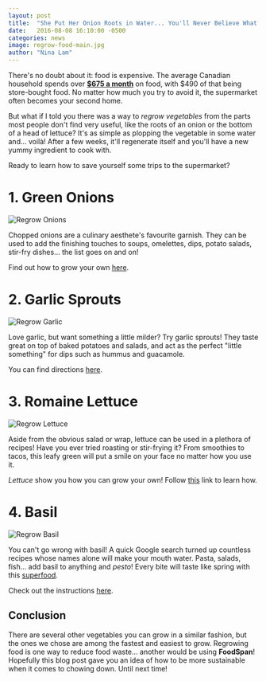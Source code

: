 ```yaml
---
layout: post
title:  "She Put Her Onion Roots in Water... You'll Never Believe What Happens Next!"
date:   2016-08-08 16:10:00 -0500
categories: news
image: regrow-food-main.jpg
author: "Nina Lam"
---
```


There's no doubt about it: food is expensive. The average Canadian household spends over [**$675 a month**](http://www5.statcan.gc.ca/cansim/a05?lang=eng&id=2030028) on food, with $490 of that being store-bought food. No matter how much you try to avoid it, the supermarket often becomes your second home.

But what if I told you there was a way to *regrow vegetables* from the parts most people don't find very useful, like the roots of an onion or the bottom of a head of lettuce? It's as simple as plopping the vegetable in some water and... voilà! After a few weeks, it'll regenerate itself and you'll have a new yummy ingredient to cook with.

Ready to learn how to save yourself some trips to the supermarket?

# 1. Green Onions

![Regrow Onions]({{site.baseurl}}/img/blog/regrow-onions.jpg)

Chopped onions are a culinary aesthete's favourite garnish. They can be used to add the finishing touches to soups, omelettes, dips, potato salads, stir-fry dishes... the list goes on and on!

Find out how to grow your own [here](http://imgur.com/a/vnjtI).

# 2. Garlic Sprouts

![Regrow Garlic]({{site.baseurl}}/img/blog/regrow-garlic.jpg)

Love garlic, but want something a little milder? Try garlic sprouts! They taste great on top of baked potatoes and salads, and act as the perfect "little something" for dips such as hummus and guacamole.

You can find directions
[here](http://simpledailyrecipes.com/8594/how-to-grow-your-own-garlic-chives/).

# 3. Romaine Lettuce

![Regrow Lettuce]({{site.baseurl}}/img/blog/regrow-lettuce.jpg)

Aside from the obvious salad or wrap, lettuce can be used in a plethora of recipes! Have you ever tried roasting or stir-frying it? From smoothies to tacos, this leafy green will put a smile on your face no matter how you use it.

*Lettuce* show you how you can grow your own! Follow [this](https://threepsandq.wordpress.com/2011/12/11/peculiarities-and-plants-romaine-lettuce/) link to learn how.

# 4. Basil

![Regrow Basil]({{site.baseurl}}/img/blog/regrow-basil.jpg)

You can't go wrong with basil! A quick Google search turned up countless recipes whose names alone will make your mouth water. Pasta, salads, fish... add basil to anything and *pesto*! Every bite will taste like spring with this [superfood](http://foodfacts.mercola.com/basil.html).

Check out the instructions [here](http://cepsinthecity.blogspot.ca/2011/06/basil-plants-from-cuttings.html).

## Conclusion

There are several other vegetables you can grow in a similar fashion, but the ones we chose are among the fastest and easiest to grow. Regrowing food is one way to reduce food waste... another would be using **FoodSpan**! Hopefully this blog post gave you an idea of how to be more sustainable when it comes to chowing down. Until next time!
